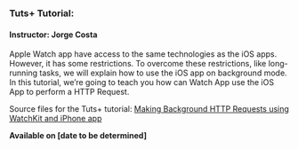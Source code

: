### Tuts+ Tutorial: 

#### Instructor: Jorge Costa

Apple Watch app have access to the same technologies as the iOS apps. However, it has some restrictions. To overcome these restrictions, like long-running tasks, we will explain how to use the iOS app on background mode. In this tutorial, we’re going to teach you how can Watch App use the iOS App to perform a HTTP Request.

Source files for the Tuts+ tutorial: [Making Background HTTP Requests using WatchKit and iPhone app](http://code.tutsplus.com/tutorials/making-background-http-requests-using-watchkit-and-iphone-app--cms-24086)

**Available on [date to be determined]**